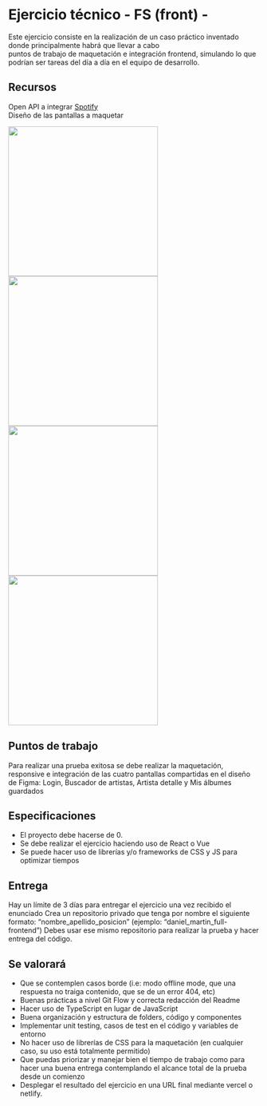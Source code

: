 # Ejercicio técnico - FS (front) -

Este ejercicio consiste en la realización de un caso práctico inventado donde principalmente habrá que llevar a cabo  
puntos de trabajo de maquetación e integración frontend, simulando lo que podrían ser tareas del día a día en el equipo de desarrollo.

## Recursos

Open API a integrar [Spotify](https://developer.spotify.com/documentation/web-api/)   
Diseño de las pantallas a maquetar   
   
<img src="https://user-images.githubusercontent.com/58077441/173714731-b348756b-cdc4-4aaa-92bc-9dfb469a75d7.png"  width="300" >
<a href="https://user-images.githubusercontent.com/58077441/173714747-90b5f784-50a4-4b77-abb3-55d778e7d078.png">
<img src="https://user-images.githubusercontent.com/58077441/173714747-90b5f784-50a4-4b77-abb3-55d778e7d078.png"  width="300" >
   </a><a href="https://user-images.githubusercontent.com/58077441/173714750-c0d51552-fc8c-4b5e-9665-e898b8ef2f94.png">
<img src="https://user-images.githubusercontent.com/58077441/173714750-c0d51552-fc8c-4b5e-9665-e898b8ef2f94.png"  width="300" >
   </a><a href="https://user-images.githubusercontent.com/58077441/173714757-d8cd0632-ab35-4cc6-a8f8-ccb2848da6f4.png">
<img src="https://user-images.githubusercontent.com/58077441/173714757-d8cd0632-ab35-4cc6-a8f8-ccb2848da6f4.png"  width="300" >
</a>

## Puntos de trabajo

Para realizar una prueba exitosa se debe realizar la maquetación, responsive e integración de las cuatro pantallas
compartidas en el diseño de Figma:
Login, Buscador de artistas, Artista detalle y Mis álbumes guardados

## Especificaciones

- El proyecto debe hacerse de 0.
- Se debe realizar el ejercicio haciendo uso de React o Vue
- Se puede hacer uso de librerías y/o frameworks de CSS y JS para optimizar tiempos

## Entrega

Hay un límite de 3 días para entregar el ejercicio una vez recibido el enunciado
Crea un repositorio privado que tenga por nombre el siguiente formato: “nombre_apellido_posicion”
(ejemplo: “daniel_martin_full-frontend”)
Debes usar ese mismo repositorio para realizar la prueba y hacer entrega del código.

## Se valorará

- Que se contemplen casos borde (i.e: modo offline mode, que una respuesta no traiga contenido, que se de un error 404, etc)
- Buenas prácticas a nivel Git Flow y correcta redacción del Readme
- Hacer uso de TypeScript en lugar de JavaScript
- Buena organización y estructura de folders, código y componentes
- Implementar unit testing, casos de test en el código y variables de entorno
- No hacer uso de librerías de CSS para la maquetación (en cualquier caso, su uso está totalmente permitido)
- Que puedas priorizar y manejar bien el tiempo de trabajo como para hacer una buena entrega contemplando el alcance
  total de la prueba desde un comienzo
- Desplegar el resultado del ejercicio en una URL final mediante vercel o netlify.
